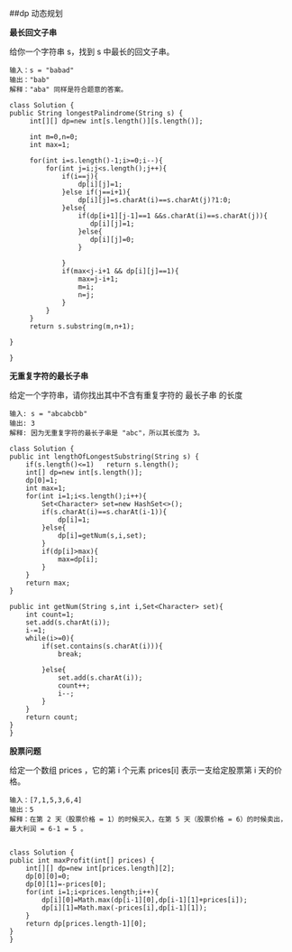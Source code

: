 ##dp 动态规划

**最长回文子串**

给你一个字符串 s，找到 s 中最长的回文子串。

	输入：s = "babad"
	输出："bab"
	解释："aba" 同样是符合题意的答案。

	class Solution {
    public String longestPalindrome(String s) {
         int[][] dp=new int[s.length()][s.length()];

         int m=0,n=0;
         int max=1;
         
         for(int i=s.length()-1;i>=0;i--){
             for(int j=i;j<s.length();j++){
                 if(i==j){
                     dp[i][j]=1;
                 }else if(j==i+1){
                     dp[i][j]=s.charAt(i)==s.charAt(j)?1:0;
                 }else{
                     if(dp[i+1][j-1]==1 &&s.charAt(i)==s.charAt(j)){
                        dp[i][j]=1;
                     }else{
                        dp[i][j]=0;
                     }
                     
                 }
                 if(max<j-i+1 && dp[i][j]==1){
                     max=j-i+1;
                     m=i;
                     n=j;
                 }
             }
         }
         return s.substring(m,n+1);

    }

	}


**无重复字符的最长子串**

给定一个字符串，请你找出其中不含有重复字符的 最长子串 的长度

	输入: s = "abcabcbb"
	输出: 3 
	解释: 因为无重复字符的最长子串是 "abc"，所以其长度为 3。

	class Solution {
    public int lengthOfLongestSubstring(String s) {
        if(s.length()<=1)   return s.length();
        int[] dp=new int[s.length()];
        dp[0]=1;
        int max=1;
        for(int i=1;i<s.length();i++){
            Set<Character> set=new HashSet<>();
            if(s.charAt(i)==s.charAt(i-1)){
                dp[i]=1;
            }else{
                dp[i]=getNum(s,i,set);
            }
            if(dp[i]>max){
                max=dp[i];
            }
        }
        return max;
    }

    public int getNum(String s,int i,Set<Character> set){
        int count=1;
        set.add(s.charAt(i));
        i-=1;
        while(i>=0){
            if(set.contains(s.charAt(i))){
                break;

            }else{
                set.add(s.charAt(i));
                count++;
                i--;
            }
        }
        return count;
    }
	}


**股票问题**

给定一个数组 prices ，它的第 i 个元素 prices[i] 表示一支给定股票第 i 天的价格。

	输入：[7,1,5,3,6,4]
	输出：5
	解释：在第 2 天（股票价格 = 1）的时候买入，在第 5 天（股票价格 = 6）的时候卖出，最大利润 = 6-1 = 5 。

	
	class Solution {
    public int maxProfit(int[] prices) {
        int[][] dp=new int[prices.length][2];
        dp[0][0]=0;
        dp[0][1]=-prices[0];
        for(int i=1;i<prices.length;i++){
            dp[i][0]=Math.max(dp[i-1][0],dp[i-1][1]+prices[i]);
            dp[i][1]=Math.max(-prices[i],dp[i-1][1]);
        }
        return dp[prices.length-1][0];
    }
	}

